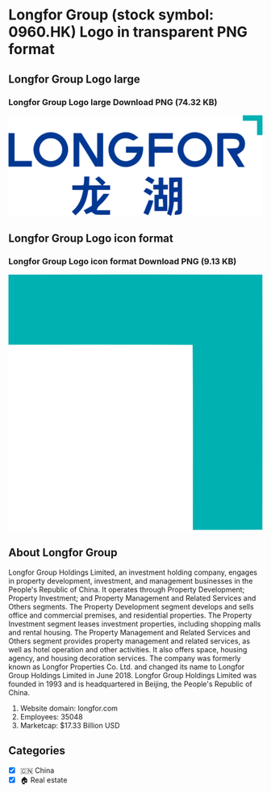 # Longfor Group (stock symbol: 0960.HK) Logo in transparent PNG format

## Longfor Group Logo large

### Longfor Group Logo large Download PNG (74.32 KB)

![Longfor Group Logo large Download PNG (74.32 KB)](/img/orig/0960.HK_BIG-9c911ea9.png)

## Longfor Group Logo icon format

### Longfor Group Logo icon format Download PNG (9.13 KB)

![Longfor Group Logo icon format Download PNG (9.13 KB)](/img/orig/0960.HK-3efdf225.png)

## About Longfor Group

Longfor Group Holdings Limited, an investment holding company, engages in property development, investment, and management businesses in the People's Republic of China. It operates through Property Development; Property Investment; and Property Management and Related Services and Others segments. The Property Development segment develops and sells office and commercial premises, and residential properties. The Property Investment segment leases investment properties, including shopping malls and rental housing. The Property Management and Related Services and Others segment provides property management and related services, as well as hotel operation and other activities. It also offers space, housing agency, and housing decoration services. The company was formerly known as Longfor Properties Co. Ltd. and changed its name to Longfor Group Holdings Limited in June 2018. Longfor Group Holdings Limited was founded in 1993 and is headquartered in Beijing, the People's Republic of China.

1. Website domain: longfor.com
2. Employees: 35048
3. Marketcap: $17.33 Billion USD


## Categories
- [x] 🇨🇳 China
- [x] 🏠 Real estate
